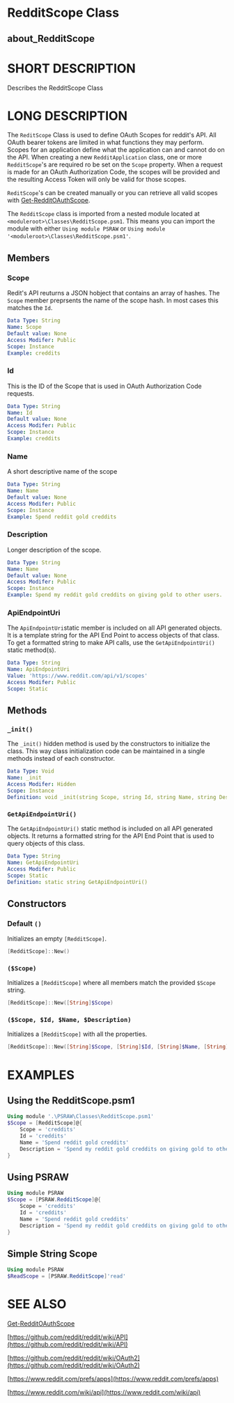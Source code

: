 ﻿# RedditScope Class
## about_RedditScope

# SHORT DESCRIPTION
Describes the RedditScope Class

# LONG DESCRIPTION
The ```ReditScope``` Class is used to define OAuth Scopes for reddit's API. All OAuth bearer tokens are limited in what functions they may perform. Scopes for an application define what the application can and cannot do on the API. When creating a new ```RedditApplication``` class, one or more ```RedditScope```'s are required ro be set on the ```Scope``` property. When a request is made for an OAuth Authorization Code, the scopes will be provided and the resulting Access Token will only be valid for those scopes.

```ReditScope```'s can be created manually or you can retrieve all valid scopes with [Get-RedditOAuthScope](https://psraw.readthedocs.io/en/latest/Module/Get-RedditOAuthScope).

The ```RedditScope``` class is imported from a nested module located at ```<moduleroot>\Classes\RedditScope.psm1```. This means you can import the module with either ```Using module PSRAW``` or ```Using module '<moduleroot>\Classes\RedditScope.psm1'```.


## Members

### Scope
Redit's API reuturns a JSON hobject that contains an array of hashes. The ```Scope``` member preprsents the name of the scope hash. In most cases this matches the ```Id```.

```yaml
Data Type: String
Name: Scope
Default value: None
Access Modifer: Public
Scope: Instance
Example: creddits
```

### Id
This is the ID of the Scope that is used in OAuth Authorization Code requests.

```yaml
Data Type: String
Name: Id
Default value: None
Access Modifer: Public
Scope: Instance
Example: creddits
```

### Name
A short descriptive name of the scope

```yaml
Data Type: String
Name: Name
Default value: None
Access Modifer: Public
Scope: Instance
Example: Spend reddit gold creddits
```

### Description
Longer description of the scope.

```yaml
Data Type: String
Name: Name
Default value: None
Access Modifer: Public
Scope: Instance
Example: Spend my reddit gold creddits on giving gold to other users.
```

### ApiEndpointUri
The ```ApiEndpointUri```static member is included on all API generated objects. It is a template string for the API End Point to access objects of that class. To get a formatted string to make API calls, use the ```GetApiEndpointUri()``` static method(s).

```yaml
Data Type: String
Name: ApiEndpointUri
Value: 'https://www.reddit.com/api/v1/scopes'
Access Modifer: Public
Scope: Static
```

## Methods

### ```_init()```
The ```_init()``` hidden method is used by the constructors to initialize the class. This way class initialization code can be maintained in a single methods instead of each constructor.

```yaml
Data Type: Void
Name: _init
Access Modifer: Hidden
Scope: Instance
Definition: void _init(string Scope, string Id, string Name, string Description)
```

### ```GetApiEndpointUri()```
The ```GetApiEndpointUri()``` static method is included on all API generated objects. It returns a formatted string for the API End Point that is used to query objects of this class.

```yaml
Data Type: String
Name: GetApiEndpointUri
Access Modifer: Public
Scope: Static
Definition: static string GetApiEndpointUri()
```

## Constructors

### Default ```()```
Initializes an empty ```[RedditScope]```.

```powershell
[RedditScope]::New()
```

### ```($Scope)```
Initializes a ```[RedditScope]``` where all members match the provided ```$Scope``` string.

```powershell
[RedditScope]::New([String]$Scope)
```

### ```($Scope, $Id, $Name, $Description)```
Initializes a ```[RedditScope]``` with all the properties.

```powershell
[RedditScope]::New([String]$Scope, [String]$Id, [String]$Name, [String]$Description)
```

# EXAMPLES

## Using the RedditScope.psm1
```powershell
Using module '.\PSRAW\Classes\RedditScope.psm1'
$Scope = [RedditScope]@{
    Scope = 'creddits'
    Id = 'creddits'
    Name = 'Spend reddit gold creddits'
    Description = 'Spend my reddit gold creddits on giving gold to other users.'
}
```

## Using PSRAW
```powershell
Using module PSRAW
$Scope = [PSRAW.RedditScope]@{
    Scope = 'creddits'
    Id = 'creddits'
    Name = 'Spend reddit gold creddits'
    Description = 'Spend my reddit gold creddits on giving gold to other users.'
}
```

## Simple String Scope
```powershell
Using module PSRAW
$ReadScope = [PSRAW.RedditScope]'read'
```


# SEE ALSO
[Get-RedditOAuthScope](https://psraw.readthedocs.io/en/latest/Module/Get-RedditOAuthScope)

[https://github.com/reddit/reddit/wiki/API](https://github.com/reddit/reddit/wiki/API)

[https://github.com/reddit/reddit/wiki/OAuth2](https://github.com/reddit/reddit/wiki/OAuth2)

[https://www.reddit.com/prefs/apps](https://www.reddit.com/prefs/apps)

[https://www.reddit.com/wiki/api](https://www.reddit.com/wiki/api)

